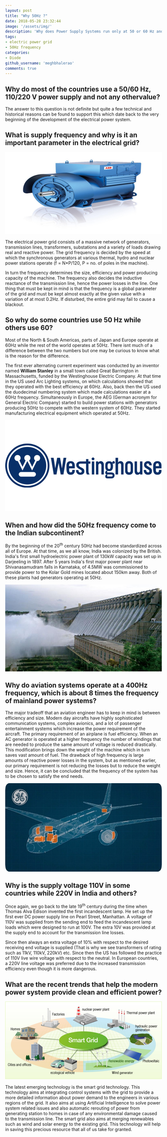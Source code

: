 ```yaml
---
layout: post
title: "Why 50Hz ?"
date: 2018-05-28 23:32:44
image: '/assets/img/'
description: 'Why does Power Supply Systems run only at 50 or 60 Hz and not any other frequency?'
tags:
- electric power grid
- 50Hz frequency
categories:
- Diode
github_username: 'meghbhalerao'
comments: true
---
```


##  Why do most of the countries use a 50/60 Hz, 110/220 V power supply and not any othervalue?

The answer to this question is not definite but quite a few technical and historical reasons can be found to support this which date back to the very beginning of the development of the electrical power system.

## What is supply frequency and why is it an important parameter in the electrical grid?

![Example](/blog/assets/img/why-50hz/image001.jpg)

The electrical power grid consists of a massive network of generators, transmission lines, transformers, substations and a variety of loads drawing real and reactive power. The grid frequency is decided by the speed at which the synchronous generators at various thermal, hydro and nuclear power stations operate (f = N*P/120, P = no. of poles in the machine). 

In turn the frequency determines the size, efficiency and power producing capacity of the machine. The frequency also decides the inductive reactance of the transmission line, hence the power losses in the line. One thing that must be kept in mind is that the frequency is a global parameter of the grid and must be kept almost exactly at the given value with a variation of at most 0.2Hz. If disturbed, the entire grid may fail to cause a blackout.

## So why do some countries use 50 Hz while others use 60?

Most of the North & South Americas, parts of Japan and Europe operate at 60Hz while the rest of the world operates at 50Hz. There isnt much of a difference between the two numbers but one may be curious to know what is the reason for the difference. 

The first ever alternating current experiment was conducted by an inventor named **William Stanley** in a small town called Great Barrington in Massachusetts, funded by the Westinghouse Electric Company. At that time in the US used Arc Lighting systems, on which calculations showed that they operated with the best efficiency at 60Hz. Also, back then the US used the duodecimal numbering system which made calculations easier at a 60Hz frequency. Simultaneously in Europe, the AEG (German acronym for General Electric Company) started to build power stations with generators producing 50Hz to compete with the western system of 60Hz. They started manufacturing electrical equipment which operated at 50Hz.

![Westinghouse](/blog/assets/img/why-50hz/image003.png)

## When and how did the 50Hz frequency come to the Indian subcontinent?

By the beginning of the 20<sup>th</sup> century 50Hz had become standardized across all of Europe. At that time, as we all know, India was colonized by the British. India's first small hydroelectric power plant of 130kW capacity was set up in Darjeeling in 1897. After 5 years India's first major power plant near Shivanasamudram falls in Karnataka, of 4.5MW was commissioned to provide power to the Kolar Gold mines located about 150km away. Both of these plants had generators operating at 50Hz.

![Why 50 Hz](/blog/assets/img/why-50hz/image005.jpg)

## Why do aviation systems operate at a 400Hz frequency, which is about 8 times the frequency of mainland power systems?

The major tradeoff that an aviation engineer has to keep in mind is between efficiency and size. Modern day aircrafts have highly sophisticated communication systems, complex avionics, and a lot of passenger entertainment systems which increase the power requirement of the aircraft. The primary requirement of an airplane is fuel efficiency. When an AC generator is operated at a higher frequency the number of windings that are needed to produce the same amount of voltage is reduced drastically. This modification brings down the weight of the machine which in turn saves vast amount of fuel. The drawback of high frequency is large amounts of reactive power losses in the system, but as mentioned earlier, our primary requirement is not reducing the losses but to reduce the weight and size. Hence, it can be concluded that the frequency of the system has to be chosen to satisfy the end needs.

![img7](/blog/assets/img/why-50hz/image007.jpg)

## Why is the supply voltage 110V in some countries while 220V in India and others?

Once again, we go back to the late 19<sup>th</sup> century during the time when Thomas Alva Edison invented the first incandescent lamp. He set up the first ever DC power supply line on Pearl Street, Manhattan. A voltage of 110V was supplied from the sending end to feed the incandescent lamp loads which were designed to run at 100V. The extra 10V was provided at the supply end to account for the transmission line losses. 

Since then always an extra voltage of 10% with respect to the desired receiving end voltage is supplied (That is why we see transformers of rating such as 11kV, 110kV, 220kV) etc. Since then the US has followed the practice of 110V live wire voltage with respect to the neutral. In European countries, a 220V line voltage was preferred due to the increased transmission efficiency even though it is more dangerous.

## What are the recent trends that help the modern power system provide clean and efficient power?

![img9](/blog/assets/img/why-50hz/image009.jpg)

The latest emerging technology is the smart grid technology. This technology aims at integrating control systems with the grid to provide a more detailed information about power demand to the engineers in various regions of the grid. It also aims at using Artificial Intelligence to solve power system related issues and also automatic rerouting of power from generating station to homes in case of any environmental damage caused to the transmission line. The smart grid also aims at merging renewables such as wind and solar energy to the existing grid. This technology will help in saving this precious resource that all of us take for granted.